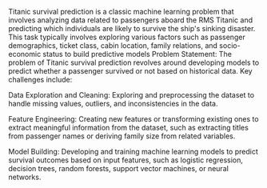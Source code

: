 Titanic survival prediction is a classic machine learning problem that involves analyzing data related to passengers aboard the RMS Titanic and predicting which individuals are likely to survive the ship's sinking disaster. This task typically involves exploring various factors such as passenger demographics, ticket class, cabin location, family relations, and socio-economic status to build predictive models
Problem Statement:
The problem of Titanic survival prediction revolves around developing models to predict whether a passenger survived or not based on historical data. Key challenges include:

Data Exploration and Cleaning: Exploring and preprocessing the dataset to handle missing values, outliers, and inconsistencies in the data.

Feature Engineering: Creating new features or transforming existing ones to extract meaningful information from the dataset, such as extracting titles from passenger names or deriving family size from related variables.

Model Building: Developing and training machine learning models to predict survival outcomes based on input features, such as logistic regression, decision trees, random forests, support vector machines, or neural networks.
